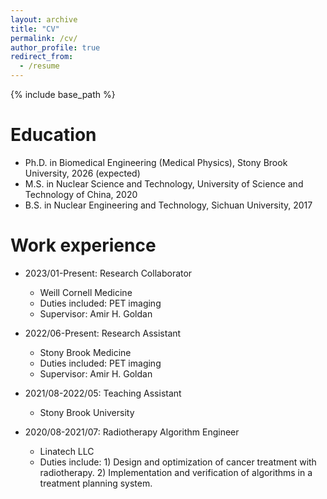 ```yaml
---
layout: archive
title: "CV"
permalink: /cv/
author_profile: true
redirect_from:
  - /resume
---
```


{% include base_path %}

Education
======
* Ph.D. in Biomedical Engineering (Medical Physics), Stony Brook University, 2026 (expected)
* M.S. in Nuclear Science and Technology, University of Science and Technology of China, 2020
* B.S. in Nuclear Engineering and Technology, Sichuan University, 2017

Work experience
======
* 2023/01-Present: Research Collaborator
  * Weill Cornell Medicine
  * Duties included: PET imaging
  * Supervisor: Amir H. Goldan
 
* 2022/06-Present: Research Assistant
  * Stony Brook Medicine
  * Duties included: PET imaging
  * Supervisor: Amir H. Goldan
    
* 2021/08-2022/05: Teaching Assistant
  * Stony Brook University

* 2020/08-2021/07: Radiotherapy Algorithm Engineer
  * Linatech LLC
  * Duties include: 1) Design and optimization of cancer treatment with radiotherapy. 2) Implementation and verification of algorithms in a treatment planning system.

<!-- 
<figure>
  <img src="https://github.com/wanbint/0/blob/master/wb/wbIdealHousing.jpg" width="400px" alt="">
  <figcaption> 
  </figcaption>
</figure>
TextGrand Teton National Park -->
